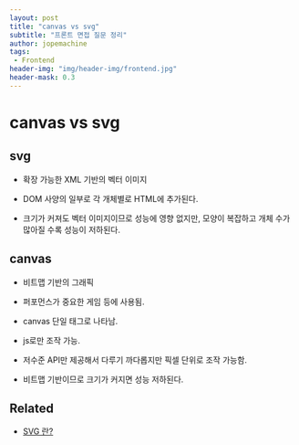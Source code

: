 ```yaml
---
layout: post
title: "canvas vs svg"
subtitle: "프론트 면접 질문 정리"
author: jopemachine
tags: 
 - Frontend
header-img: "img/header-img/frontend.jpg"
header-mask: 0.3
---
```


# canvas vs svg

## svg

- 확장 가능한 XML 기반의 벡터 이미지

- DOM 사양의 일부로 각 개체별로 HTML에 추가된다.

- 크기가 커져도 벡터 이미지이므로 성능에 영향 없지만, 모양이 복잡하고 개체 수가 많아질 수록 성능이 저하된다.

## canvas

- 비트맵 기반의 그래픽

- 퍼포먼스가 중요한 게임 등에 사용됨.

- canvas 단일 태그로 나타남.

- js로만 조작 가능.

- 저수준 API만 제공해서 다루기 까다롭지만 픽셀 단위로 조작 가능함.

- 비트맵 기반이므로 크기가 커지면 성능 저하된다.

## Related

- [SVG 란?](https://www.youtube.com/watch?v=knwej7J-bpU)